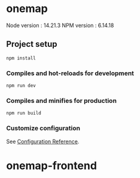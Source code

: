 # onemap

Node version    : 14.21.3
NPM version     : 6.14.18 

## Project setup
```
npm install
```

### Compiles and hot-reloads for development
```
npm run dev
```

### Compiles and minifies for production
```
npm run build
```

### Customize configuration
See [Configuration Reference](https://cli.vuejs.org/config/).
# onemap-frontend
